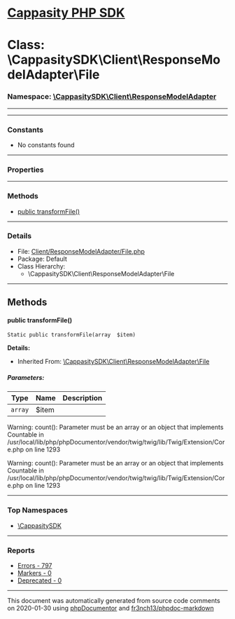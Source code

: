 # [Cappasity PHP SDK](../home.md)

# Class: \CappasitySDK\Client\ResponseModelAdapter\File
### Namespace: [\CappasitySDK\Client\ResponseModelAdapter](../namespaces/CappasitySDK.Client.ResponseModelAdapter.md)
---
---
### Constants
* No constants found
---
### Properties
---
### Methods
* [public transformFile()](../classes/CappasitySDK.Client.ResponseModelAdapter.File.md#method_transformFile)
---
### Details
* File: [Client/ResponseModelAdapter/File.php](../files/Client.ResponseModelAdapter.File.md)
* Package: Default
* Class Hierarchy:
  * \CappasitySDK\Client\ResponseModelAdapter\File

---
## Methods
<a name="method_transformFile" class="anchor"></a>
#### public transformFile() 

```
Static public transformFile(array  $item) 
```

**Details:**
* Inherited From: [\CappasitySDK\Client\ResponseModelAdapter\File](../classes/CappasitySDK.Client.ResponseModelAdapter.File.md)
##### Parameters:
| Type | Name | Description |
| ---- | ---- | ----------- |
| <code>array</code> | $item  |  |

Warning: count(): Parameter must be an array or an object that implements Countable in /usr/local/lib/php/phpDocumentor/vendor/twig/twig/lib/Twig/Extension/Core.php on line 1293

Warning: count(): Parameter must be an array or an object that implements Countable in /usr/local/lib/php/phpDocumentor/vendor/twig/twig/lib/Twig/Extension/Core.php on line 1293





---

### Top Namespaces

* [\CappasitySDK](../namespaces/CappasitySDK.html.md)

---

### Reports
* [Errors - 797](../reports/errors.md)
* [Markers - 0](../reports/markers.md)
* [Deprecated - 0](../reports/deprecated.md)

---

This document was automatically generated from source code comments on 2020-01-30 using [phpDocumentor](http://www.phpdoc.org/) and [fr3nch13/phpdoc-markdown](https://github.com/fr3nch13/phpdoc-markdown)
